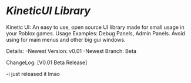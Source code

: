 # *KineticUI Library*
Kinetic UI: An easy to use, open source UI library made for small usage in your Roblox games. Usage Examples: Debug Panels, Admin Panels. Avoid using for main menus and other big gui windows.

Details:
-Newest Version: v0.01
-Newest Branch: Beta



ChangeLog:
[V0.01 Beta Release]

-i just released it lmao
